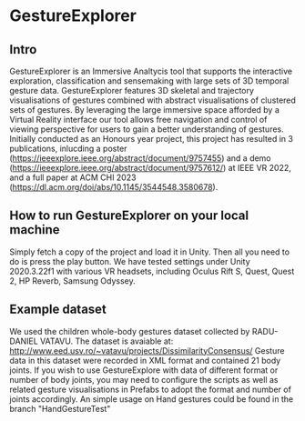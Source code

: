 # GestureExplorer
## Intro
GestureExplorer is an Immersive Analtycis tool that supports the interactive exploration, classification and sensemaking with large sets of 3D temporal gesture data. GestureExplorer features 3D skeletal and trajectory visualisations of gestures combined with abstract visualisations of clustered sets of gestures. By leveraging the large immersive space afforded by a Virtual Reality interface our tool allows free navigation and control of viewing perspective for users to gain a better understanding of gestures.
Initially conducted as an Honours year project, this project has resulted in 3 publications, inlucding a poster (https://ieeexplore.ieee.org/abstract/document/9757455) and a demo (https://ieeexplore.ieee.org/abstract/document/9757612/) at IEEE VR 2022, and a full paper at ACM CHI 2023 (https://dl.acm.org/doi/abs/10.1145/3544548.3580678).
## How to run GestureExplorer on your local machine
Simply fetch a copy of the project and load it in Unity. Then all you need to do is press the play button. We have tested settings under Unity 2020.3.22f1 with various VR headsets, including Oculus Rift S, Quest, Quest 2, HP Reverb, Samsung Odyssey.

## Example dataset
We used the children whole-body gestures dataset collected by RADU-DANIEL VATAVU. The dataset is avaiable at: http://www.eed.usv.ro/~vatavu/projects/DissimilarityConsensus/
Gesture data in this dataset were recorded in XML format and contained 21 body joints. If you wish to use GestureExplore with data of different format or number of body joints, you may need to configure the scripts as well as related gesture visualisations in Prefabs to adopt the format and number of joints accordingly. An simple usage on Hand gestures could be found in the branch "HandGestureTest" 

